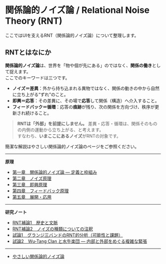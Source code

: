 #  関係論的ノイズ論 / Relational Noise Theory (RNT)

ここではUIを支えるRNT（関係論的ノイズ論）について整理します。  
  
## RNTとはなにか
**関係論的ノイズ論**は、世界を「物や個が先にある」のではなく、**関係の働き**として捉えます。  
ここでのキーワードは三つです。

- **ノイズ＝差異**：外から持ち込まれる異物ではなく、関係の動きの中から自然に立ち上がる“ずれ”のこと。  
- **即興＝応答**：その差異に、その場で**応答**して関係（構造）へ介入すること。  
- **フィードバック＝循環**：応答の**痕跡**が残り、次の関係を方向づけ、秩序が更新され続けること。

> **RNTは「外部」を前提にしません。** 差異・応答・循環は、関係そのものの内側の運動から立ち上がる、と考えます。  
> すなわち、**いまここにあるノイズ**がRNTの対象です。

  
簡潔な解説はやさしい関係論的ノイズ論のページをご参照ください。

---

**原理**

- [第一章　関係論的ノイズ論 ― 定義と枠組み](01-foundations.md)
- [第二章　ノイズ原理](02_noise_principle.md)
- [第三章　即興原理](03-improvisation-principle.md)
- [第四章　フィードバック原理](04-feedback-principle.md)
- [第五章　展開・応用](05-applications.md)
  
---

**研究ノート**  

- [RNT補論1　歴史と文脈](06_context.md)
- [RNT補論2　ノイズの種類についての注釈](07_supplement.md)
- [試論1　グランジ三バンドのRNT的分析（可能性と課題）](08_applications-grunge.md)
- [試論2　Wu-Tang Clan と水牛楽団 ― 内部と外部をめぐる複雑な緊張](10_wu_tang_vs_suigyu.md)　

---
  
- [やさしい関係論的ノイズ論](rnt_ez.md)

